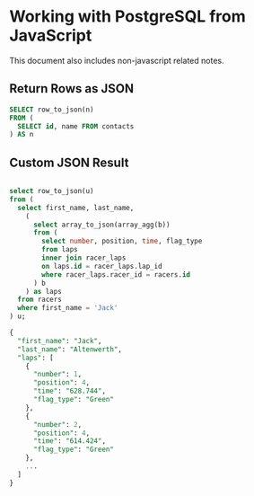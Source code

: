# Working with PostgreSQL from JavaScript

This document also includes non-javascript related notes.

## Return Rows as JSON

```sql
SELECT row_to_json(n)
FROM (
  SELECT id, name FROM contacts
) AS n
```

## Custom JSON Result

```sql

select row_to_json(u)
from (
  select first_name, last_name,
    (
      select array_to_json(array_agg(b))
      from (
        select number, position, time, flag_type
        from laps
        inner join racer_laps
        on laps.id = racer_laps.lap_id
        where racer_laps.racer_id = racers.id
      ) b
    ) as laps
  from racers
  where first_name = 'Jack'
) u;

{
  "first_name": "Jack",
  "last_name": "Altenwerth",
  "laps": [
    {
      "number": 1,
      "position": 4,
      "time": "628.744",
      "flag_type": "Green"
    },
    {
      "number": 2,
      "position": 4,
      "time": "614.424",
      "flag_type": "Green"
    },
    ...
  ]
}

```

